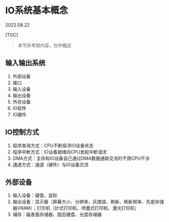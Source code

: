 # IO系统基本概念
2022.08.22

[TOC]

> 本节非考纲内容，仅作概述

## 输入输出系统

1. 外部设备
2. 接口
3. 输入设备
4. 输出设备
5. 外存设备
6. IO软件
7. IO硬件

## IO控制方式

1. 程序查询方式：CPU不断探寻IO设备状态
2. 程序中断方式：IO设备就绪向CPU发起中断请求
3. DMA方式：主存和IO设备自己通过DMA数据通路交流时不用CPU干涉
4. 通道方式：通道（硬件）与IO设备交流

## 外部设备

1. 输入设备：键盘、鼠标
2. 输出设备：显示器（屏幕大小、分辨率、灰度级、刷新、刷新频率、先是存储器VRAM）；打印机（针式打印机、喷墨式打印机、激光打印机）
3. 辅存：磁表面存储器、固态硬盘、光盘存储器